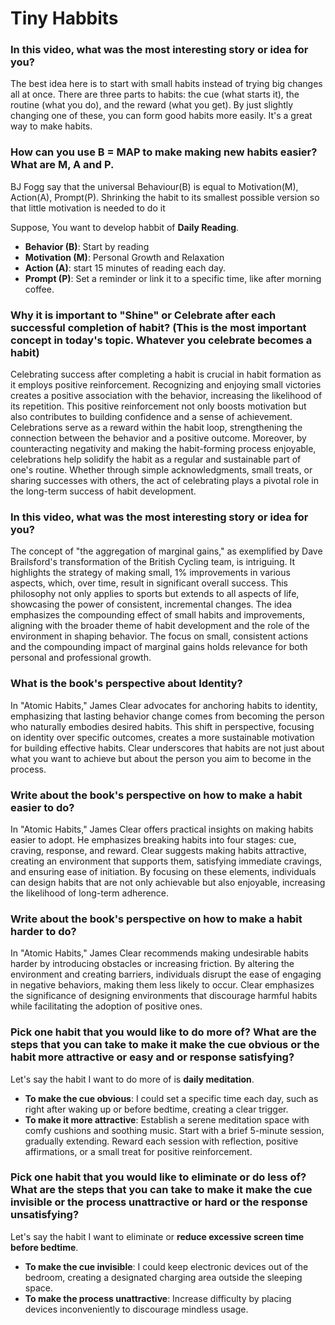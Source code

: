 # Tiny Habbits

### In this video, what was the most interesting story or idea for you?

The best idea here is to start with small habits instead of trying big changes all at once. There are three parts to habits: the cue (what starts it), the routine (what you do), and the reward (what you get). By just slightly changing one of these, you can form good habits more easily. It's a great way to make habits.

### How can you use B = MAP to make making new habits easier? What are M, A and P.

BJ Fogg say that the universal Behaviour(B) is equal to Motivation(M), Action(A), Prompt(P). Shrinking the habit to its smallest possible version so that little motivation is needed to do it

Suppose, You want to develop habbit of **Daily Reading**.

- **Behavior (B)**: Start by reading
- **Motivation (M)**: Personal Growth and Relaxation
- **Action (A)**: start 15 minutes of reading each day.
- **Prompt (P)**: Set a reminder or link it to a specific time, like after morning coffee.

### Why it is important to "Shine" or Celebrate after each successful completion of habit? (This is the most important concept in today's topic. Whatever you celebrate becomes a habit)

Celebrating success after completing a habit is crucial in habit formation as it employs positive reinforcement. Recognizing and enjoying small victories creates a positive association with the behavior, increasing the likelihood of its repetition. This positive reinforcement not only boosts motivation but also contributes to building confidence and a sense of achievement. Celebrations serve as a reward within the habit loop, strengthening the connection between the behavior and a positive outcome. Moreover, by counteracting negativity and making the habit-forming process enjoyable, celebrations help solidify the habit as a regular and sustainable part of one's routine. Whether through simple acknowledgments, small treats, or sharing successes with others, the act of celebrating plays a pivotal role in the long-term success of habit development.

### In this video, what was the most interesting story or idea for you?

The concept of "the aggregation of marginal gains," as exemplified by Dave Brailsford's transformation of the British Cycling team, is intriguing. It highlights the strategy of making small, 1% improvements in various aspects, which, over time, result in significant overall success. This philosophy not only applies to sports but extends to all aspects of life, showcasing the power of consistent, incremental changes. The idea emphasizes the compounding effect of small habits and improvements, aligning with the broader theme of habit development and the role of the environment in shaping behavior. The focus on small, consistent actions and the compounding impact of marginal gains holds relevance for both personal and professional growth.

### What is the book's perspective about Identity?

In "Atomic Habits," James Clear advocates for anchoring habits to identity, emphasizing that lasting behavior change comes from becoming the person who naturally embodies desired habits. This shift in perspective, focusing on identity over specific outcomes, creates a more sustainable motivation for building effective habits. Clear underscores that habits are not just about what you want to achieve but about the person you aim to become in the process.

### Write about the book's perspective on how to make a habit easier to do?

In "Atomic Habits," James Clear offers practical insights on making habits easier to adopt. He emphasizes breaking habits into four stages: cue, craving, response, and reward. Clear suggests making habits attractive, creating an environment that supports them, satisfying immediate cravings, and ensuring ease of initiation. By focusing on these elements, individuals can design habits that are not only achievable but also enjoyable, increasing the likelihood of long-term adherence.

### Write about the book's perspective on how to make a habit harder to do?

In "Atomic Habits," James Clear recommends making undesirable habits harder by introducing obstacles or increasing friction. By altering the environment and creating barriers, individuals disrupt the ease of engaging in negative behaviors, making them less likely to occur. Clear emphasizes the significance of designing environments that discourage harmful habits while facilitating the adoption of positive ones.

### Pick one habit that you would like to do more of? What are the steps that you can take to make it make the cue obvious or the habit more attractive or easy and or response satisfying?

Let's say the habit I want to do more of is **daily meditation**. 
- **To make the cue obvious**: I could set a specific time each day, such as right after waking up or before bedtime, creating a clear trigger.
- **To make it more attractive**: Establish a serene meditation space with comfy cushions and soothing music. Start with a brief 5-minute session, gradually extending. Reward each session with reflection, positive affirmations, or a small treat for positive reinforcement.


### Pick one habit that you would like to eliminate or do less of? What are the steps that you can take to make it make the cue invisible or the process unattractive or hard or the response unsatisfying?

Let's say the habit I want to eliminate or **reduce excessive screen time before bedtime**. 
- **To make the cue invisible**: I could keep electronic devices out of the bedroom, creating a designated charging area outside the sleeping space.
- **To make the process unattractive**: Increase difficulty by placing devices inconveniently to discourage mindless usage.